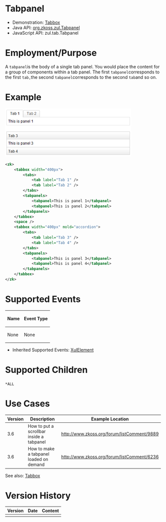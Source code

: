 

# Tabpanel

- Demonstration: [Tabbox](http://www.zkoss.org/zkdemo/tabbox)
- Java API: [org.zkoss.zul.Tabpanel](https://www.zkoss.org/javadoc/latest/zk/org/zkoss/zul/Tabpanel.html)
- JavaScript API: <javadoc directory="jsdoc">zul.tab.Tabpanel</javadoc>


# Employment/Purpose

A `tabpanel`is the body of a single tab panel. You would place the
content for a group of components within a tab panel. The first
`tabpanel`corresponds to the first `tab,`the second
`tabpanel`corresponds to the second `tab`and so on.

# Example

![](/zk_component_ref/images/ZKComRef_Containers_Tabs.PNG)

```xml
<zk>
    <tabbox width="400px">
        <tabs>
            <tab label="Tab 1" />
            <tab label="Tab 2" />
        </tabs>
        <tabpanels>
            <tabpanel>This is panel 1</tabpanel>
            <tabpanel>This is panel 2</tabpanel>
        </tabpanels>
    </tabbox>
    <space />
    <tabbox width="400px" mold="accordion">
        <tabs>
            <tab label="Tab 3" />
            <tab label="Tab 4" />
        </tabs>
        <tabpanels>
            <tabpanel>This is panel 3</tabpanel>
            <tabpanel>This is panel 4</tabpanel>
        </tabpanels>
    </tabbox>
</zk>
```

# Supported Events

<table>
<thead>
<tr class="header">
<th><center>
<p>Name</p>
</center></th>
<th><center>
<p>Event Type</p>
</center></th>
</tr>
</thead>
<tbody>
<tr class="odd">
<td><p>None</p></td>
<td><p>None</p></td>
</tr>
</tbody>
</table>

- Inherited Supported Events: [ XulElement]({{site.baseurl}}/zk_component_ref/base_components/xulelement#Supported_Events)

# Supported Children

`*ALL`

# Use Cases

| Version | Description                              | Example Location                                                                             |
|---------|------------------------------------------|----------------------------------------------------------------------------------------------|
| 3.6     | How to put a scrollbar inside a tabpanel | [<http://www.zkoss.org/forum/listComment/9889>](http://www.zkoss.org/forum/listComment/9889) |
| 3.6     | How to make a tabpanel loaded on demand  | [<http://www.zkoss.org/forum/listComment/6236>](http://www.zkoss.org/forum/listComment/6236) |

See also: [ Tabbox]({{site.baseurl}}/zk_component_ref/containers/tabbox#Use_Cases)

# Version History



| Version | Date | Content |
|---------|------|---------|
|         |      |         |


